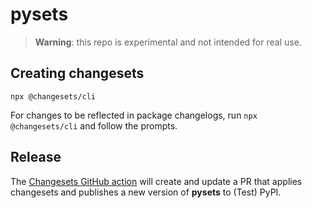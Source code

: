 # pysets

> **Warning**: this repo is experimental and not intended for real use.

## Creating changesets

```
npx @changesets/cli
```

For changes to be reflected in package changelogs, run `npx @changesets/cli` and
follow the prompts.

## Release

The [Changesets GitHub action](https://github.com/changesets/action) will create
and update a PR that applies changesets and publishes a new version of
**pysets** to (Test) PyPI.
